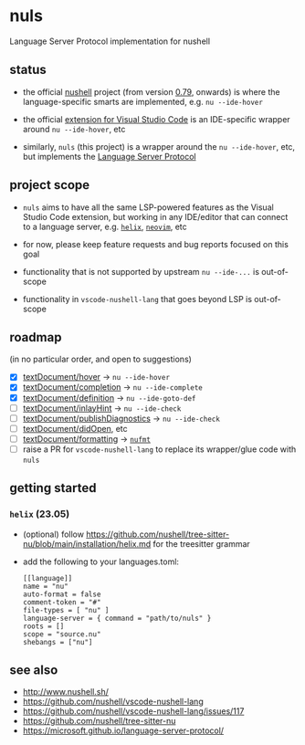# nuls

Language Server Protocol implementation for nushell

## status

- the official [nushell](http://www.nushell.sh/) project
  (from version [0.79](https://www.nushell.sh/blog/2023-04-25-nushell_0_79.html), onwards)
  is where the language-specific smarts are implemented,
  e.g. `nu --ide-hover`

- the official [extension for Visual Studio Code](https://github.com/nushell/vscode-nushell-lang)
  is an IDE-specific wrapper around `nu --ide-hover`, etc

- similarly, `nuls` (this project) is a wrapper around the `nu --ide-hover`, etc,
  but implements the [Language Server Protocol](https://microsoft.github.io/language-server-protocol/)

## project scope

- `nuls` aims to have all the same LSP-powered features as the Visual Studio Code extension,
  but working in any IDE/editor that can connect to a language server,
  e.g. [`helix`](https://helix-editor.com/), [`neovim`](https://neovim.io/), etc

- for now, please keep feature requests and bug reports focused on this goal

- functionality that is not supported by upstream `nu --ide-...` is out-of-scope

- functionality in `vscode-nushell-lang` that goes beyond LSP is out-of-scope

## roadmap

(in no particular order, and open to suggestions)

- [x] [textDocument/hover](https://microsoft.github.io/language-server-protocol/specifications/lsp/3.17/specification/#textDocument_hover) -> `nu --ide-hover`
- [x] [textDocument/completion](https://microsoft.github.io/language-server-protocol/specifications/lsp/3.17/specification/#textDocument_completion) -> `nu --ide-complete`
- [x] [textDocument/definition](https://microsoft.github.io/language-server-protocol/specifications/lsp/3.17/specification/#textDocument_definition) -> `nu --ide-goto-def`
- [ ] [textDocument/inlayHint](https://microsoft.github.io/language-server-protocol/specifications/lsp/3.17/specification/#textDocument_inlayHint) -> `nu --ide-check`
- [ ] [textDocument/publishDiagnostics](https://microsoft.github.io/language-server-protocol/specifications/lsp/3.17/specification/#textDocument_publishDiagnostics) -> `nu --ide-check`
- [ ] [textDocument/didOpen](https://microsoft.github.io/language-server-protocol/specifications/lsp/3.17/specification/#textDocument_synchronization), etc
- [ ] [textDocument/formatting](https://microsoft.github.io/language-server-protocol/specifications/lsp/3.17/specification/#textDocument_formatting) -> [`nufmt`](https://github.com/nushell/nufmt)
- [ ] raise a PR for `vscode-nushell-lang` to replace its wrapper/glue code with `nuls`

## getting started

### `helix` (23.05)

- (optional) follow https://github.com/nushell/tree-sitter-nu/blob/main/installation/helix.md for the treesitter grammar

- add the following to your languages.toml:

  ```
  [[language]]
  name = "nu"
  auto-format = false
  comment-token = "#"
  file-types = [ "nu" ]
  language-server = { command = "path/to/nuls" }
  roots = []
  scope = "source.nu"
  shebangs = ["nu"]
  ```

## see also

- http://www.nushell.sh/
- https://github.com/nushell/vscode-nushell-lang
- https://github.com/nushell/vscode-nushell-lang/issues/117
- https://github.com/nushell/tree-sitter-nu
- https://microsoft.github.io/language-server-protocol/
